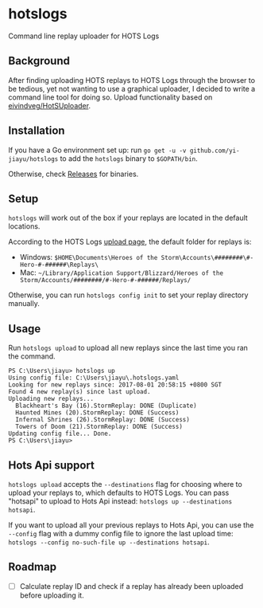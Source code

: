 # hotslogs
Command line replay uploader for HOTS Logs

## Background
After finding uploading HOTS replays to HOTS Logs through the browser to be tedious, yet not wanting to use a graphical uploader, I decided to write a command line tool for doing so. Upload functionality based on [eivindveg/HotSUploader](https://github.com/eivindveg/HotSUploader).

## Installation
If you have a Go environment set up: run `go get -u -v github.com/yi-jiayu/hotslogs` to add the `hotslogs` binary to `$GOPATH/bin`.

Otherwise, check [Releases](https://github.com/yi-jiayu/hotslogs/releases) for binaries.

## Setup
`hotslogs` will work out of the box if your replays are located in the default locations. 

According to the HOTS Logs [upload page](https://www.hotslogs.com/Account/Upload), the default folder for replays is:
- Windows: `$HOME\Documents\Heroes of the Storm\Accounts\########\#-Hero-#-######\Replays\`
- Mac: `~/Library/Application Support/Blizzard/Heroes of the Storm/Accounts/########/#-Hero-#-######/Replays/`

Otherwise, you can run `hotslogs config init` to set your replay directory manually.

## Usage
Run `hotslogs upload` to upload all new replays since the last time you ran the command.

```
PS C:\Users\jiayu> hotslogs up
Using config file: C:\Users\jiayu\.hotslogs.yaml
Looking for new replays since: 2017-08-01 20:58:15 +0800 SGT
Found 4 new replay(s) since last upload.
Uploading new replays...
  Blackheart's Bay (16).StormReplay: DONE (Duplicate)
  Haunted Mines (20).StormReplay: DONE (Success)
  Infernal Shrines (26).StormReplay: DONE (Success)
  Towers of Doom (21).StormReplay: DONE (Success)
Updating config file... Done.
PS C:\Users\jiayu> 
```

## Hots Api support
`hotslogs upload` accepts the `--destinations` flag for choosing where to upload your replays to, which defaults to HOTS Logs. You can pass "hotsapi" to upload to Hots Api instead: `hotslogs up --destinations hotsapi`.

If you want to upload all your previous replays to Hots Api, you can use the `--config` flag with a dummy config file to ignore the last upload time: `hotslogs --config no-such-file up --destinations hotsapi`.

## Roadmap
- [ ] Calculate replay ID and check if a replay has already been uploaded before uploading it.
